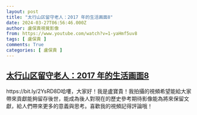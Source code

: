 ```yaml
---
layout: post
title: "太行山区留守老人：2017 年的生活画面8"
date: 2024-03-27T06:56:46.000Z
author: 盧保貴視覺影像
from: https://www.youtube.com/watch?v=1-yaHmf5uv8
tags: [ 盧保貴 ]
comments: True
categories: [ 盧保貴 ]
---
```

<!--1711522606000-->
[太行山区留守老人：2017 年的生活画面8](https://www.youtube.com/watch?v=1-yaHmf5uv8)
------

<div>
https://bit.ly/2YsRD8D哈嘍，大家好！我是盧寶貴！我拍攝的視頻希望能給大家帶來貢獻能夠留存後世，能成為後人對現在的歷史參考期待影像能為將來保留文獻，給人們帶來更多的意義與思考。喜歡我的視頻記得評論哦！
</div>
